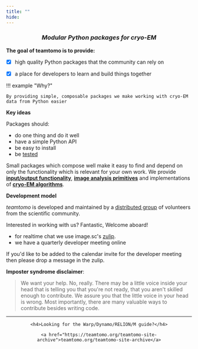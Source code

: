 ```yaml
---
title: ""
hide:
---
```


<style>
  .md-typeset h1,
  .md-content__button {
    display: none;
  }
  .md-main__inner {
    margin-top: 0;
  }
</style>


<div align="center">
    <h3><i>Modular Python packages for cryo-EM</i></h3>
</div>

**The goal of teamtomo is to provide:**

- [x] high quality Python packages that the community can rely on
- [x] a place for developers to learn and build things together


!!! example "Why?"

    By providing simple, composable packages we make working with cryo-EM data from Python easier


**Key ideas**

Packages should:

- do one thing and do it well
- have a simple Python API
- be easy to install
- be [tested](https://docs.pytest.org/en/7.1.x/)

Small packages which compose well make it easy to find and 
depend on only the functionality which is relevant for your own work.
We provide [**input/output functionality**](site/io_packages.md), [**image analysis primitives**](site/primitives.md) 
and implementations of [**cryo-EM algorithms**](site/algorithms.md).

**Development model**

*teamtomo* is developed and maintained by a [distributed group](site/team.md) of 
volunteers from the scientific community.

Interested in working with us? Fantastic, Welcome aboard! 

- for realtime chat we use image.sc's [zulip](https://imagesc.zulipchat.com/#narrow/stream/426493-TeamTomo). 
- we have a quarterly developer meeting online

If you'd like to be added to the calendar invite for the developer meeting then
please drop a message in the zulip.

**Imposter syndrome disclaimer**: 
 > We want your help. No, really. There may be a little voice inside your head that is telling you that you're not ready, that you aren't skilled enough to contribute. We assure you that the little voice in your head is wrong. Most importantly, there are many valuable ways to contribute besides writing code.


-----

<div align="center">

    <h4>Looking for the Warp/Dynamo/RELION/M guide?</h4>

    <a href="https://teamtomo.org/teamtomo-site-archive">teamtomo.org/teamtomo-site-archive</a>

</div>

